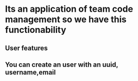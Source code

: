 # Its an application of team code management so we have this functionability

## User features


## You can create an user with an uuid, username,email


